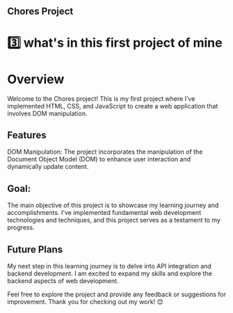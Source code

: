 ## Chores Project
# 3️⃣ what's in this first project of mine

# Overview

Welcome to the Chores project! This is my first project where I've implemented HTML, CSS, and JavaScript to create a web application that involves DOM manipulation.

## Features

DOM Manipulation: The project incorporates the manipulation of the Document Object Model (DOM) to enhance user interaction and dynamically update content.


## Goal:

The main objective of this project is to showcase my learning journey and accomplishments. I've implemented fundamental web development technologies and techniques, and this project serves as a testament to my progress.

## Future Plans

My next step in this learning journey is to delve into API integration and backend development. I am excited to expand my skills and explore the backend aspects of web development.

Feel free to explore the project and provide any feedback or suggestions for improvement. Thank you for checking out my work! 😊